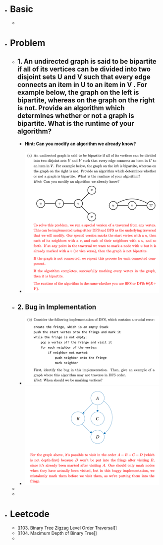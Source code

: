 - # Basic
	-
- # Problem
	- ## 1. An undirected graph is said to be bipartite if all of its vertices can be divided into two disjoint sets U and V such that every edge connects an item in U to an item in V . For example below, the graph on the left is bipartite, whereas on the graph on the right is not. Provide an algorithm which determines whether or not a graph is bipartite. What is the runtime of your algorithm?
		- #### Hint: Can you modify an algorithm we already know?
		- ![image.png](../assets/image_1676848726799_0.png)
	- ## 2. Bug in Implementation
		- ![image.png](../assets/image_1676850902653_0.png)
		- ![image.png](../assets/image_1676850915369_0.png)
	-
	-
- # Leetcode
	- [[103. Binary Tree Zigzag Level Order Traversal]]
	- [[104. Maximum Depth of Binary Tree]]
	-
